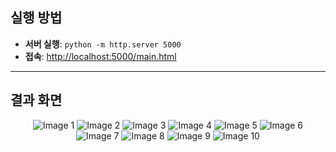 ## 실행 방법
- **서버 실행**: `python -m http.server 5000`
- **접속**: [http://localhost:5000/main.html](http://localhost:5000/main.html)

---

## 결과 화면
<div align="center">
    <img src="https://github.com/user-attachments/assets/3ca7598c-3b8c-4886-874c-77c3f1ef4d22" alt="Image 1">
    <img src="https://github.com/user-attachments/assets/31cf29bb-6851-44b2-80dd-dce7069f8d7f" alt="Image 2">
    <img src="https://github.com/user-attachments/assets/9520a833-6878-449c-b1fe-5ffb88776a70" alt="Image 3">
    <img src="https://github.com/user-attachments/assets/68630f49-a71f-4e13-9410-909eb766f05f" alt="Image 4">
    <img src="https://github.com/user-attachments/assets/1765f977-8195-4dc3-b819-0624c1e2c1c0" alt="Image 5">
    <img src="https://github.com/user-attachments/assets/e7339c75-c32b-4dc1-ac0a-a9b2231941d9" alt="Image 6">
    <img src="https://github.com/user-attachments/assets/a023ca70-04bd-41f5-9326-6c448d5221e0" alt="Image 7">
    <img src="https://github.com/user-attachments/assets/493f2b6d-bb3a-49e6-b4e8-d9da7c2d8b1f" alt="Image 8">
    <img src="https://github.com/user-attachments/assets/11709e52-a5d4-4298-8264-9936ebeead04" alt="Image 9">
    <img src="https://github.com/user-attachments/assets/6d5e7d91-77db-4595-8a99-6929013b7b2d" alt="Image 10">
</div>
